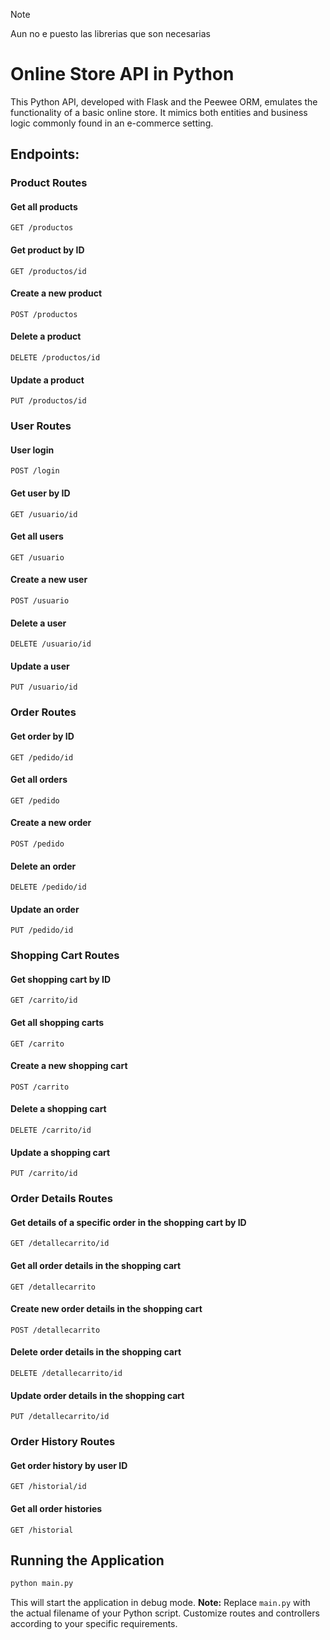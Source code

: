 >[!NOTE]
>Aun no e puesto las librerias que son necesarias

# Online Store API in Python

This Python API, developed with Flask and the Peewee ORM, emulates the functionality of a basic online store. It mimics both entities and business logic commonly found in an e-commerce setting.

## Endpoints:

### Product Routes

#### Get all products
```http
GET /productos
```

#### Get product by ID
```http
GET /productos/id
```

#### Create a new product
```http
POST /productos
```

#### Delete a product
```http
DELETE /productos/id
```

#### Update a product
```http
PUT /productos/id
```

### User Routes

#### User login
```http
POST /login
```

#### Get user by ID
```http
GET /usuario/id
```

#### Get all users
```http
GET /usuario
```

#### Create a new user
```http
POST /usuario
```

#### Delete a user
```http
DELETE /usuario/id
```

#### Update a user
```http
PUT /usuario/id
```

### Order Routes

#### Get order by ID
```http
GET /pedido/id
```

#### Get all orders
```http
GET /pedido
```

#### Create a new order
```http
POST /pedido
```

#### Delete an order
```http
DELETE /pedido/id
```

#### Update an order
```http
PUT /pedido/id
```

### Shopping Cart Routes

#### Get shopping cart by ID
```http
GET /carrito/id
```

#### Get all shopping carts
```http
GET /carrito
```

#### Create a new shopping cart
```http
POST /carrito
```

#### Delete a shopping cart
```http
DELETE /carrito/id
```

#### Update a shopping cart
```http
PUT /carrito/id
```

### Order Details Routes

#### Get details of a specific order in the shopping cart by ID
```http
GET /detallecarrito/id
```

#### Get all order details in the shopping cart
```http
GET /detallecarrito
```

#### Create new order details in the shopping cart
```http
POST /detallecarrito
```

#### Delete order details in the shopping cart
```http
DELETE /detallecarrito/id
```

#### Update order details in the shopping cart
```http
PUT /detallecarrito/id
```

### Order History Routes

#### Get order history by user ID
```http
GET /historial/id
```

#### Get all order histories
```http
GET /historial
```

## Running the Application
```bash
python main.py
```

This will start the application in debug mode. **Note:** Replace `main.py` with the actual filename of your Python script. Customize routes and controllers according to your specific requirements.
